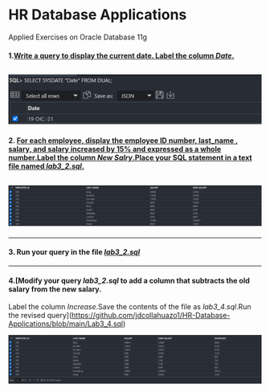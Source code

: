 # HR Database Applications
 Applied Exercises on Oracle Database 11g
 
 #### 1.[Write a query to display the current date. Label the column *Date*.](https://github.com/jdcollahuazo1/HR-Database-Applications/blob/main/Date.sql)
 
 ![Exercise 1 ](https://github.com/jdcollahuazo1/HR-Database-Applications/blob/main/Date.png)
---
 #### 2. [For each employee, display the employee ID number, last_name , salary, and salary increased by 15% and expressed as a whole number.Label the column *New Salry*.Place your SQL statement in a  text file named *lab3_2.sql*.](https://github.com/jdcollahuazo1/HR-Database-Applications/blob/main/Lab3_2.sql)
 
 ![Lab3_2.sql ](https://github.com/jdcollahuazo1/HR-Database-Applications/blob/main/Lab3_2.png)
 ---
 ---
  #### 3. Run your query in the file [*lab3_2.sql*](https://github.com/jdcollahuazo1/HR-Database-Applications/blob/main/Lab3_2.png)
  ---
 #### 4.[Modify your query *lab3_2.sql* to add a column that subtracts the old salary from the new salary.
 Label the column *Increase*.Save the contents of the file as *lab3_4.sql*.Run the revised query](https://github.com/jdcollahuazo1/HR-Database-Applications/blob/main/Lab3_4.sql)
 
 ![Lab3_4.sql ](https://github.com/jdcollahuazo1/HR-Database-Applications/blob/main/Lab3_4.png)

